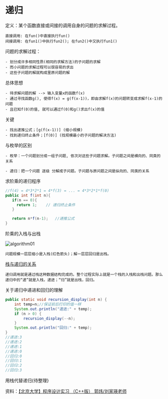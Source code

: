 # 递归

定义：某个函数直接或间接的调用自身的问题的求解过程。

    直接调用: 在fun()中直接执行fun()
    间接调用: 在fun1()中执行fun2(); 在fun2()中又执行fun1()

问题的求解过程：

    - 划分成许多相同性质(相同的求解方法)的子问题的求解
    - 而小问题的求解过程可以很容易的求出
    - 这些子问题的解就构成里原问题的解

总体思想

    - 待求解问题的解 --> 输入变量x的函数f(x)
    - 通过寻找函数g(), 使得f(x) = g(f(x-1))，即由求解f(x)的问题转变成求解f(x-1)的问题
    - 且已知f(0)的值, 就可以通过f(0)和g()求出f(x)的值

关键

    - 找出递推公式；[g(f(x-1))] (缩小规模)
    - 找到递归终止条件；[f(0)] (找规模最小的子问题的解决方法)

与枚举的区别

    - 枚举：一个问题划分成一组子问题, 依次对这些子问题求解。子问题之间是横向的、同类的关系

    - 递归：把一个问题 逐级 分解成子问题。子问题与原问题之间是纵向的、同类的关系

求阶乘的递归程序

```java
//f(4) = 4*3*2*1 = 4*f(3) = ... = 4*3*2*1*f(0)
public int f(int n){
   if(n == 0){
     return 1;    // 递归终止条件
   }

   return n*f(n-1);   //递推公式
}
```
阶乘的入栈与出栈

![algorithm01](https://s1.ax1x.com/2020/07/01/N7zxUK.png)

    问题规模一层层缩小是入栈(红色箭头)；解一层层回归是出栈。

[栈与递归的关系](https://www.cnblogs.com/klguang/p/5463137.html)

    递归调用就是通过栈这种数据结构完成的。整个过程实际上就是一个栈的入栈和出栈问题。那么递归中的“递”就是入栈，递进；“归”就是出栈，回归。

关于递归中递进和回归的理解
```java
public static void recursion_display(int n) {
    int temp=n;//保证前后打印的值一样
    System.out.println("递进:" + temp);
    if (n > 0) {
        recursion_display(--n);
    }
    System.out.println("回归:" + temp);
}
//递进:3
//递进:2
//递进:1
//递进:0
//回归:0
//回归:1
//回归:2
//回归:3
```
用栈代替递归{待整理}


资料：[【北京大学】程序设计实习 （C++版） 郭炜/刘家瑛老师](https://www.bilibili.com/video/BV1Lt41177nr?p=63)
